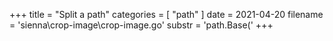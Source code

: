 +++
title = "Split a path"
categories = [ "path" ]
date = 2021-04-20
filename = 'sienna\crop-image\crop-image.go'
substr = 'path.Base('
+++
